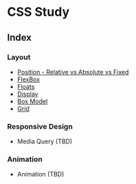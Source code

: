# CSS Study

## Index

### Layout

- [Position \- Relative vs Absolute vs Fixed](https://github.com/ChanGrea/css_study/blob/master/position.md)
- [FlexBox](https://github.com/ChanGrea/css_study/blob/master/flex.md)
- [Floats](https://github.com/ChanGrea/css_study/blob/master/floats.md)
- [Display](https://github.com/ChanGrea/css_study/blob/master/display.md)
- [Box Model](https://github.com/ChanGrea/css_study/blob/master/box_model.md)
- [Grid](https://github.com/ChanGrea/css_study/blob/master/box_model.md)

### Responsive Design

- Media Query (TBD)

### Animation

- Animation (TBD)
